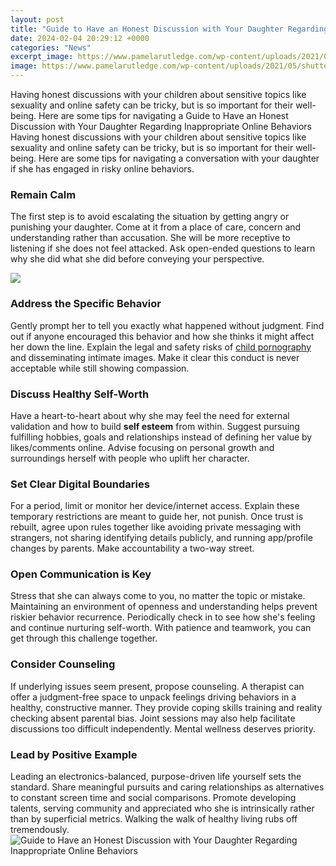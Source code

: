 ```yaml
---
layout: post
title: "Guide to Have an Honest Discussion with Your Daughter Regarding Inappropriate Online Behaviors"
date: 2024-02-04 20:29:12 +0000
categories: "News"
excerpt_image: https://www.pamelarutledge.com/wp-content/uploads/2021/05/shutterstock_1646468845-1.jpg
image: https://www.pamelarutledge.com/wp-content/uploads/2021/05/shutterstock_1646468845-1.jpg
---
```


Having honest discussions with your children about sensitive topics like sexuality and online safety can be tricky, but is so important for their well-being. Here are some tips for navigating a Guide to Have an Honest Discussion with Your Daughter Regarding Inappropriate Online Behaviors
Having honest discussions with your children about sensitive topics like sexuality and online safety can be tricky, but is so important for their well-being. Here are some tips for navigating a conversation with your daughter if she has engaged in risky online behaviors.
### Remain Calm 
The first step is to avoid escalating the situation by getting angry or punishing your daughter. Come at it from a place of care, concern and understanding rather than accusation. She will be more receptive to listening if she does not feel attacked. Ask open-ended questions to learn why she did what she did before conveying your perspective.

![](https://pcprd.azureedge.net/content/bde413269e10.jpg)
### Address the Specific Behavior 
Gently prompt her to tell you exactly what happened without judgment. Find out if anyone encouraged this behavior and how she thinks it might affect her down the line. Explain the legal and safety risks of [child pornography](https://fistore.mysenprints.com/collection/aldinger) and disseminating intimate images. Make it clear this conduct is never acceptable while still showing compassion.
### Discuss Healthy Self-Worth
Have a heart-to-heart about why she may feel the need for external validation and how to build **self esteem** from within. Suggest pursuing fulfilling hobbies, goals and relationships instead of defining her value by likes/comments online. Advise focusing on personal growth and surroundings herself with people who uplift her character. 
### Set Clear Digital Boundaries
For a period, limit or monitor her device/internet access. Explain these temporary restrictions are meant to guide her, not punish. Once trust is rebuilt, agree upon rules together like avoiding private messaging with strangers, not sharing identifying details publicly, and running app/profile changes by parents. Make accountability a two-way street.
### Open Communication is Key
Stress that she can always come to you, no matter the topic or mistake. Maintaining an environment of openness and understanding helps prevent riskier behavior recurrence. Periodically check in to see how she's feeling and continue nurturing self-worth. With patience and teamwork, you can get through this challenge together.
### Consider Counseling 
If underlying issues seem present, propose counseling. A therapist can offer a judgment-free space to unpack feelings driving behaviors in a healthy, constructive manner. They provide coping skills training and reality checking absent parental bias. Joint sessions may also help facilitate discussions too difficult independently. Mental wellness deserves priority.  
### Lead by Positive Example
Leading an electronics-balanced, purpose-driven life yourself sets the standard. Share meaningful pursuits and caring relationships as alternatives to constant screen time and social comparisons. Promote developing talents, serving community and appreciated who she is intrinsically rather than by superficial metrics. Walking the walk of healthy living rubs off tremendously.
![Guide to Have an Honest Discussion with Your Daughter Regarding Inappropriate Online Behaviors](https://www.pamelarutledge.com/wp-content/uploads/2021/05/shutterstock_1646468845-1.jpg)